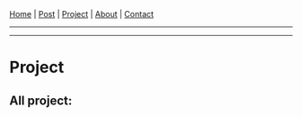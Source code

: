 <nav>
<a href="./index.html">Home</a>
|
<a href="./post.html">Post</a>
|
<a href="./project.html">Project</a>
|
<a href="./about.html">About</a>
|
<a href="./contact.html">Contact</a>
</nav>
</header>
<hr><hr>
<main>
<!-- Your Content Start After This Line -->


# Project

## All project:
